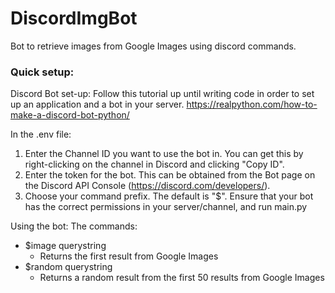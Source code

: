 # DiscordImgBot
Bot to retrieve images from Google Images using discord commands.

### Quick setup:
Discord Bot set-up:
Follow this tutorial up until writing code in order to set up an application and a bot in your server.
https://realpython.com/how-to-make-a-discord-bot-python/


In the .env file:
1. Enter the Channel ID you want to use the bot in. You can get this by right-clicking on the channel in Discord and clicking "Copy ID".
2. Enter the token for the bot. This can be obtained from the Bot page on the Discord API Console (https://discord.com/developers/).
3. Choose your command prefix. The default is "$".
Ensure that your bot has the correct permissions in your server/channel, and run main.py

Using the bot:
The commands:
- $image querystring
   - Returns the first result from Google Images
- $random querystring
   - Returns a random result from the first 50 results from Google Images
  

